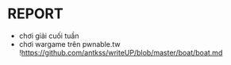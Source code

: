 # REPORT
- chơi giải cuối tuần
- chơi wargame trên pwnable.tw
!https://github.com/antkss/writeUP/blob/master/boat/boat.md
